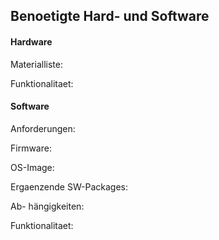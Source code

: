 ## Benoetigte Hard- und Software

#### Hardware 
Materialliste: 




Funktionalitaet: 




#### Software 

Anforderungen: 

Firmware:

OS-Image: 

Ergaenzende SW-Packages: 

Ab- hängigkeiten: 

Funktionalitaet: 
